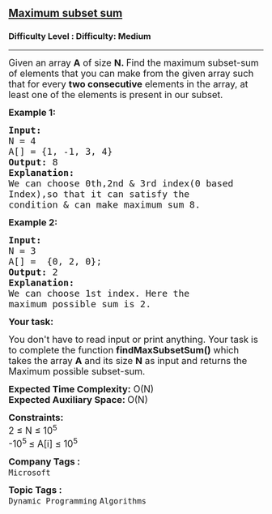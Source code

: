 <h2><a href="https://www.geeksforgeeks.org/problems/maximum-subset-sum--170648/1?page=3&category=Dynamic%20Programming&company=Amazon,Microsoft,Flipkart,Adobe,Google,Samsung&sortBy=difficulty">Maximum subset sum</a></h2><h3>Difficulty Level : Difficulty: Medium</h3><hr><div class="problems_problem_content__Xm_eO"><p><span style="font-size: 18px;">Given an array&nbsp;<strong>A</strong> of size&nbsp;<strong>N.&nbsp;</strong>Find the maximum subset-sum of elements that you can make from the given array such that for every <strong>two consecutive</strong> elements in the array, at least one of the elements is present in our subset.<strong>&nbsp;</strong></span></p>
<p><span style="font-size: 18px;"><strong>Example 1:</strong></span></p>
<pre><span style="font-size: 18px;"><strong>Input: 
</strong>N = 4
A[] = {1, -1, 3, 4}
<strong>Output: </strong>8
<strong>Explanation: </strong>
We can choose 0th,2nd &amp; 3rd index(0 based <br>Index),so that it can satisfy the <br>condition &amp; can make maximum sum 8. 
</span></pre>
<p><span style="font-size: 18px;"><strong>Example 2:</strong></span></p>
<pre><span style="font-size: 18px;"><strong>Input: 
</strong>N = 3
A[] =  {0, 2, 0};
<strong>Output: </strong>2
<strong>Explanation: </strong>
We can choose 1st index. Here the <br>maximum possible sum is 2.</span></pre>
<p><span style="font-size: 18px;"><strong>Your task:</strong></span></p>
<p><span style="font-size: 18px;">You don't have to read input or print anything. Your task is to complete the function <strong>findMaxSubsetSum()</strong> which takes the array <strong>A</strong> and its size <strong>N</strong> as input and returns the Maximum possible subset-sum.</span></p>
<p><span style="font-size: 18px;"><strong>Expected Time Complexity:</strong> O(N)</span><br><span style="font-size: 18px;"><strong>Expected Auxiliary Space:&nbsp;</strong>O(N)</span></p>
<p><span style="font-size: 18px;"><strong>Constraints:</strong><br>2 ≤ N ≤ 10<sup>5</sup><br>-10<sup>5&nbsp;</sup>≤ A[i] ≤ 10<sup>5</sup></span></p></div><p><span style=font-size:18px><strong>Company Tags : </strong><br><code>Microsoft</code>&nbsp;<br><p><span style=font-size:18px><strong>Topic Tags : </strong><br><code>Dynamic Programming</code>&nbsp;<code>Algorithms</code>&nbsp;